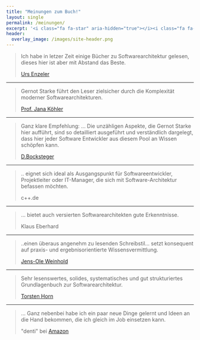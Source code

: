 ```yaml
---
title: "Meinungen zum Buch!"
layout: single
permalink: /meinungen/
excerpt: '<i class="fa fa-star" aria-hidden="true"></i><i class="fa fa-star" aria-hidden="true"></i><i class="fa fa-star" aria-hidden="true"></i><i class="fa fa-star" aria-hidden="true"></i><i class="fa fa-star" aria-hidden="true"></i>'
header:
  overlay_image: /images/site-header.png
---
```




> Ich habe in letzer Zeit einige Bücher zu Softwarearchitektur gelesen, dieses hier ist aber mit Abstand das Beste. 
>
> [Urs Enzeler](https://www.planetgeek.ch/2013/04/23/book-review-effektive-software-architekturen-ein-praktischer-leitfaden-von-gernot-starke/)

<hr>

> Gernot Starke führt den Leser zielsicher durch die Komplexität moderner Softwarearchitekturen.
>
> [Prof. Jana Köhler](https://www.amazon.de/gp/customer-reviews/RFP46H214767P/ref=cm_cr_getr_d_rvw_ttl?ie=UTF8&ASIN=3446219986)

<hr>

> Ganz klare Empfehlung: ... Die unzähligen Aspekte, die Gernot Starke hier aufführt, sind so detailliert ausgeführt und verständlich dargelegt, dass hier jeder Software Entwickler aus diesem Pool an Wissen schöpfen kann.
>
> [D.Bocksteger](https://www.amazon.de/gp/customer-reviews/R3TDY176HAVB08/ref=cm_cr_arp_d_rvw_ttl?ie=UTF8&ASIN=3446219986)

<hr>

> .. eignet sich ideal als Ausgangspunkt für Softwareentwickler, Projektleiter oder IT-Manager, die sich mit Software-Architektur befassen möchten.
>
> c++.de

<hr>

> ... bietet auch versierten Softwarearchitekten gute Erkenntnisse.
>
> Klaus Eberhard

<hr>

> ..einen überaus angenehm zu lesenden Schreibstil... setzt konsequent auf praxis- und ergebnisorientierte Wissensvermittlung.
>
> [Jens-Ole Weinhold](http://www.jurawelt.com/literatur/multimedia/5380)


<hr>

> Sehr lesenswertes, solides, systematisches und gut strukturiertes Grundlagenbuch zur Softwarearchitektur.
>
> [Torsten Horn](https://www.torsten-horn.de/techdocs/buecher.htm#Starke-EffektiveSoftwareArchitekturen)

<hr>

> ... Ganz nebenbei habe ich ein paar neue Dinge gelernt und Ideen an die Hand bekommen, die ich gleich im Job einsetzen kann.
> 
> "denti" bei [Amazon](https://www.amazon.de/gp/customer-reviews/RQ284Q8V0VJ8H/ref=cm_cr_arp_d_rvw_ttl?ie=UTF8&ASIN=3446452079)
